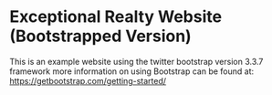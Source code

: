 # Exceptional Realty Website (Bootstrapped Version)

This is an example website using the twitter bootstrap version 3.3.7 framework
more information on using Bootstrap can be found at: https://getbootstrap.com/getting-started/